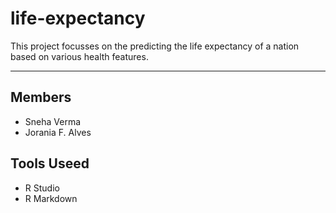 # life-expectancy
This project focusses on the predicting the life expectancy of a nation based on various health features. 

------------------------------------

## Members
* Sneha Verma
* Jorania F. Alves

## Tools Useed
* R Studio
* R Markdown
